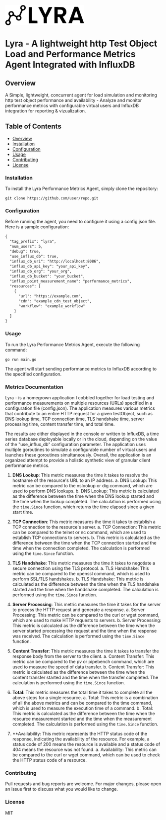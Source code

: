![Logo](https://github.com/eelbaz/lyra/blob/main/lyra-logo.png?raw=true)

# Lyra - A lightweight http Test Object Load and Performance Metrics Agent Integrated with InfluxDB

## Overview
A Simple, lightweight, concurrent agent for load simulation and monitoring http test object performance and availability -
Analyze and monitor performance metrics with configurable virtual users and InfluxDB integration for reporting & vizualization.


## Table of Contents
- [Overview](#overview)
- [Installation](#installation)
- [Configuration](#configuration)
- [Usage](#usage)
- [Contributing](#contributing)
- [License](#license)

### Installation
To install the Lyra Performance Metrics Agent, simply clone the repository:
``` 
git clone https://github.com/user/repo.git 
```


### Configuration
Before running the agent, you need to configure it using a config.json file. Here is a sample configuration:


```
{
  "tag_prefix": "lyra",
  "num_users": 5,
  "debug": true,
  "use_influx_db": true,
  "influx_db_uri": "http://localhost:8086",
  "influx_db_api_key": "your_api_key",
  "influx_db_org": "your_org",
  "influx_db_bucket": "your_bucket",
  "influx_point_measurement_name": "performance_metrics",
  "resources": [
    {
      "url": "https://example.com",
      "cdn": "example_cdn_test_object",
      "workflow": "example_workflow"
    }
  ]
}
```



### Usage
To run the Lyra Performance Metrics Agent, execute the following command:

```
go run main.go
```

The agent will start sending performance metrics to InfluxDB according to the specified configuration.


### Metrics Documentation 

Lyra - is a homegrown application I cobbled together for load testing and performance measurements on multiple resources (URLs) specified in a configuration file (config.json). The application measures various metrics that contribute to an entire HTTP request for a given testObject, such as DNS lookup time, TCP connection time, TLS handshake time, server processing time, content transfer time, and total time.

The results are either displayed in the console or written to InfluxDB, a time series database deployable locally or in the cloud, depending on the value of the "use_influx_db" configuration parameter. The application uses multiple goroutines to simulate a configurable number of virtual users and launches these goroutines simultaneously. Overall, the application is an organized attempt to provide a holistic synthetic view of granular client performance metrics.

1. **DNS Lookup**: This metric measures the time it takes to resolve the hostname of the resource's URL to an IP address.
   a. DNS Lookup: This metric can be compared to the nslookup or dig command, which are used to perform DNS lookups.
   b. DNS Lookup: This metric is calculated as the difference between the time when the DNS lookup started and the time when the lookup completed. The calculation is performed using the `time.Since` function, which returns the time elapsed since a given start time.

2. **TCP Connection**: This metric measures the time it takes to establish a TCP connection to the resource's server.
   a. TCP Connection: This metric can be compared to the telnet or nc command, which are used to establish TCP connections to servers.
   b. This metric is calculated as the difference between the time when the TCP connection started and the time when the connection completed. The calculation is performed using the `time.Since` function.

3. **TLS Handshake**: This metric measures the time it takes to negotiate a secure connection using the TLS protocol.
   a. TLS Handshake: This metric can be compared to the openssl command, which is used to perform SSL/TLS handshakes.
   b. TLS Handshake: This metric is calculated as the difference between the time when the TLS handshake started and the time when the handshake completed. The calculation is performed using the `time.Since` function.

4. **Server Processing**: This metric measures the time it takes for the server to process the HTTP request and generate a response.
   a. Server Processing: This metric can be compared to the curl or wget command, which are used to make HTTP requests to servers.
   b. Server Processing: This metric is calculated as the difference between the time when the server started processing the request and the time when the response was received. The calculation is performed using the `time.Since` function.

5. **Content Transfer**: This metric measures the time it takes to transfer the response body from the server to the client.
   a. Content Transfer: This metric can be compared to the pv or pipebench command, which are used to measure the speed of data transfer.
   b. Content Transfer: This metric is calculated as the difference between the time when the content transfer started and the time when the transfer completed. The calculation is performed using the `time.Since` function.

6. **Total**: This metric measures the total time it takes to complete all the above steps for a single resource.
   a. Total: This metric is a combination of all the above metrics and can be compared to the time command, which is used to measure the execution time of a command.
   b. Total: This metric is calculated as the difference between the time when the resource measurement started and the time when the measurement completed. The calculation is performed using the `time.Since` function.

7. **Availability: This metric represents the HTTP status code of the response, indicating the availability of the resource. For example, a status code of 200 means the resource is available and a status code of 404 means the resource was not found.
a. Availability: This metric can be compared to the curl or wget command, which can be used to check the HTTP status code of a resource.



### Contributing
Pull requests and bug reports are welcome. For major changes, please open an issue first to discuss what you would like to change.

### License
MIT

